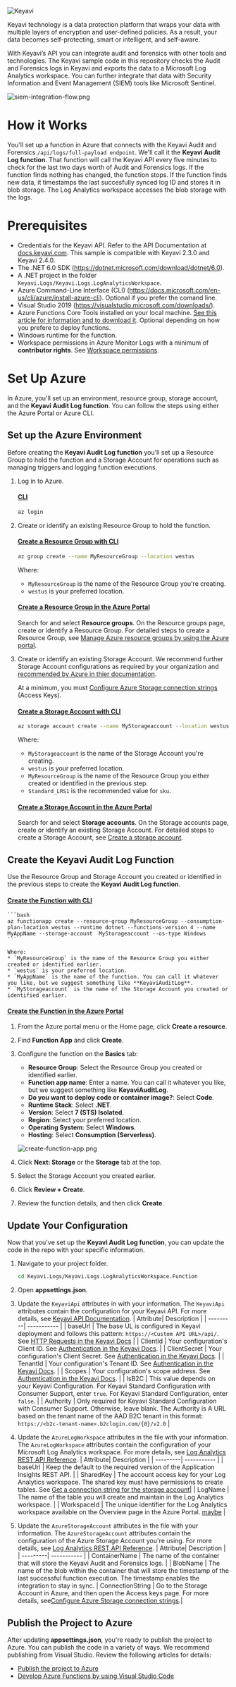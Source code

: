 ![Keyavi](./docs/media/logo.png)

Keyavi technology is a data protection platform that wraps your data with multiple layers of encryption and user-defined policies. As a result, your data becomes self-protecting, smart or intelligent, and self-aware.

With Keyavi’s API you can integrate audit and forensics with other tools and technologies. The Keyavi sample code in this repository checks the Audit and Forensics logs in Keyavi and exports the data to a Microsoft Log Analytics workspace. You can further integrate that data with Security Information and Event Management (SIEM) tools like Microsoft Sentinel.

![siem-integration-flow.png](./docs/media/siem-integration-flow.png)

# How it Works

You'll set up a function in Azure that connects with the Keyavi Audit and Forensics `/api/logs/full-payload endpoint`. We'll call it the **Keyavi Audit Log function**. That function will call the Keyavi API every five minutes to check for the last two days worth of Audit and Forensics logs. If the function finds nothing has changed, the function stops. If the function finds new data, it timestamps the last succesfully synced log ID and stores it in blob storage. The Log Analytics workspace accesses the blob storage with the logs. 

# Prerequisites
* Credentials for the Keyavi API. Refer to the API Documentation at [docs.keyavi.com](https://docs.keyavi.com/docs/apidocs/apiIntro). This sample is compatible with Keyavi 2.3.0 and Keyavi 2.4.0.
* The .NET 6.0 SDK (https://dotnet.microsoft.com/download/dotnet/6.0).
* A .NET project in the folder `Keyavi.Logs/Keyavi.Logs.LogAnalyticsWorkspace`.
* Azure Command-Line Interface (CLI) (https://docs.microsoft.com/en-us/cli/azure/install-azure-cli). Optional if you prefer the comand line.
* Visual Studio 2019 (https://visualstudio.microsoft.com/downloads/).
* Azure Functions Core Tools installed on your local machine. [See this article for information and to download it](https://learn.microsoft.com/en-us/azure/azure-functions/functions-run-local). Optional depending on how you prefere to deploy functions.
* Windows runtime for the function. 
* Workspace permissions in Azure Monitor Logs with a minimum of **contributor rights**. See [Workspace permissions](https://learn.microsoft.com/en-us/azure/azure-monitor/logs/manage-access?tabs=portal#azure-rbac).

# Set Up Azure

In Azure, you'll set up an environment, resource group, storage account, and the **Keyavi Audit Log function**. You can follow the steps using either the Azure Portal or Azure CLI. 

## Set up the Azure Environment

Before creating the **Keyavi Audit Log function** you'll set up a Resource Group to hold the function and a Storage Account for operations such as managing triggers and logging function executions.

1. Log in to Azure.

    #### <u>CLI</u>
    ```bash
    az login
    ```

2. Create or identify an existing Resource Group to hold the function. 

    #### <u>Create a Resource Group with CLI</u>
    ```bash
    az group create --name MyResourceGroup --location westus
    ```
    Where:
    * `MyResourceGroup` is the name of the Resource Group you're creating.
    * `westus` is your preferred location.

    #### <u>Create a Resource Group in the Azure Portal</u>
    Search for and select **Resource groups**. On the Resource groups page, create or identify a Resource Group. For detailed steps to create a Resource Group, see [Manage Azure resource groups by using the Azure portal](https://learn.microsoft.com/en-us/azure/azure-resource-manager/management/manage-resource-groups-portal).



3. Create or identify an existing Storage Account. We recommend further Storage Account configurations as required by your organization and [recommended by Azure in thier documentation](https://learn.microsoft.com/en-us/azure/storage/common/storage-account-create?toc=%2Fazure%2Fstorage%2Fblobs%2Ftoc.json&bc=%2Fazure%2Fstorage%2Fblobs%2Fbreadcrumb%2Ftoc.json&tabs=azure-portal). 

    At a minimum, you must [Configure Azure Storage connection strings](https://learn.microsoft.com/en-us/azure/storage/common/storage-configure-connection-string) (Access Keys). 

    #### <u>Create a Storage Account with CLI</u>

    ```bash
    az storage account create --name MyStorageaccount --location westus --resource-group MyResourceGroup --sku Standard_LRS
    ```
    Where:
    * `MyStorageaccount` is the name of the Storage Account you're creating.
    * `westus` is your preferred location.
    * `MyResourceGroup` is the name of the Resource Group you either created or identified in the previous step.
    * `Standard_LRS1` is the recommended value for `sku`.

    #### <u>Create a Storage Account in the Azure Portal</u>
    Search for and select **Storage accounts**. On the Storage accounts page, create or identify an existing Storage Account. For detailed steps to create a Storage Account, see [Create a storage account](https://learn.microsoft.com/en-us/azure/storage/common/storage-account-create).


## Create the Keyavi Audit Log Function

Use the Resource Group and Storage Account you created or identified in the previous steps to create the **Keyavi Audit Log function**.

#### <u>Create the Function with CLI</u>

    ```bash
    az functionapp create --resource-group MyResourceGroup --consumption-plan-location westus --runtime dotnet --functions-version 4 --name MyAppName --storage-account  MyStorageaccount --os-type Windows
    ```

    Where:
    * `MyResourceGroup` is the name of the Resource Group you either created or identified earlier.
    * `westus` is your preferred location.
    * `MyAppName` is the name of the function. You can call it whatever you like, but we suggest something like **KeyaviAuditLog**.
    * `MyStorageaccount` is the name of the Storage Account you created or identified earlier.

#### <u>Create the Function in the Azure Portal</u>
1. From the Azure portal menu or the Home page, click **Create a resource**.
1. Find **Function App** and click **Create**.
1. Configure the function on the **Basics** tab:
    * **Resource Group**: Select the Resource Group you created or identified earlier.
    * **Function app name**: Enter a name. You can call it whatever you like, but we suggest something like **KeyaviAuditLog**.
    * **Do you want to deploy code or container image?**: Select **Code**.
    * **Runtime Stack**: Select **.NET**.
    * **Version**: Select **7 (STS) Isolated**.
    * **Region**: Select your preferred location.
    * **Operating System**: Select **Windows**.
    * **Hosting**: Select **Consumption (Serverless)**.

    ![create-function-app.png](./docs/media/create-function-app.png)

1. Click **Next: Storage** or the **Storage** tab at the top.
1. Select the Storage Account you created earlier.
1. Click **Review + Create**.
1. Review the function details, and then click **Create**.


## Update Your Configuration

Now that you've set up the **Keyavi Audit Log function**, you can update the code in the repo with your specific information.

1. Navigate to your project folder.

    ```bash
    cd Keyavi.Logs/Keyavi.Logs.LogAnalyticsWorkspace.Function
    ```

1. Open **appsettings.json**.
1. Update the `KeyaviApi` attributes in with your information.
    The `KeyaviApi` attributes contain the configuration for your Keyavi API. For more details, see [Keyavi API Documentation](https://docs.keyavi.com/docs/apidocs/apiIntro).
    | Attribute| Description |
    | ---------| ----------- |
    | baseUrl | The base UL is configured in Keyavi deployment and follows this pattern: `https://<Custom API URL>/api/`. See [HTTP Requests in the Keyavi Docs](https://docs.keyavi.com/docs/apidocs/apiIntro#http-requests) | 
    | ClientId | Your configuration's Client ID. See [Authentication in the Keyavi Docs](https://docs.keyavi.com/docs/apidocs/apiIntro#authentication).   |
    | ClientSecret | Your configuration's Client Secret. See [Authentication in the Keyavi Docs](https://docs.keyavi.com/docs/apidocs/apiIntro#authentication). |
    | TenantId | Your configuration's Tenant ID. See [Authentication in the Keyavi Docs](https://docs.keyavi.com/docs/apidocs/apiIntro#authentication).  |
    | Scopes | Your configuration's scope address. See [Authentication in the Keyavi Docs](https://docs.keyavi.com/docs/apidocs/apiIntro#authentication). |
    | IsB2C | This value depends on your Keyavi Configuration. For Keyavi Standard Configuration with Consumer Support, enter `true`. For Keyavi Standard Configuration, enter `false`. |
    | Authority | Only required for Keyavi Standard Configuration with Consumer Support. Otherwise, leave blank. The Authority is A URL based on the tenant name of the AAD B2C tenant in this format: `https://<b2c-tenant-name>.b2clogin.com/{0}/v2.0` |
1. Update the `AzureLogWorkspace` attributes in the file with your information.
    The `AzureLogWorkspace` attributes contain the configuration of your Microsoft Log Analytics workspace. For more details, see [Log Analytics REST API Reference](https://learn.microsoft.com/en-us/rest/api/loganalytics/).
    | Attribute| Description |
    | ---------| ----------- |
    | baseUrl | Keep the default to the required version of the Application Insights REST API. | 
    | SharedKey | The account access key for your Log Analytics workspace. The shared key must have permissions to create tables. See [Get a connection string for the storage account](https://learn.microsoft.com/en-us/azure/storage/common/storage-account-get-info?tabs=portal#get-a-connection-string-for-the-storage-account)|
    | LogName | The name of the table you will create and maintain in the Log Analytics workspace.  |
    | WorkspaceId | The unique identifier for the Log Analytics workspace available on the Overview page in the Azure Portal. [maybe](https://learn.microsoft.com/en-us/rest/api/loganalytics/create-request) |
1. Update the `AzureStorageAccount` attributes in the file with your information.
    The `AzureStorageAccount` attributes contain the configuration of the Azure Storage Account you're using. For more details, see [Log Analytics REST API Reference](https://learn.microsoft.com/en-us/rest/api/loganalytics/).
    | Attribute| Description |
    | ---------| ----------- |
    | ContainerName | The name of the container that will store the Keyavi Audit and Forensics logs.    | 
    | BlobName | The name of the blob within the container that will store the timestamp of the last successful function execution. The timestamp enables the integration to stay in sync.
    | ConnectionString | Go to the Storage Account in Azure, and then open the Access keys page. For more details, see[Configure Azure Storage connection strings](https://learn.microsoft.com/en-us/azure/storage/common/storage-configure-connection-string).|


## Publish the Project to Azure

After updating **appsettings.json**, you're ready to publish the project to Azure. You can publish the code in a variety of ways. We recommend publishing from Visual Studio. Review the following articles for details:
* [Publish the project to Azure](https://learn.microsoft.com/en-us/azure/azure-functions/functions-create-your-first-function-visual-studio#publish-the-project-to-azure)
* [Develop Azure Functions by using Visual Studio Code](https://learn.microsoft.com/en-us/azure/azure-functions/functions-develop-vs-code?tabs=csharp)

